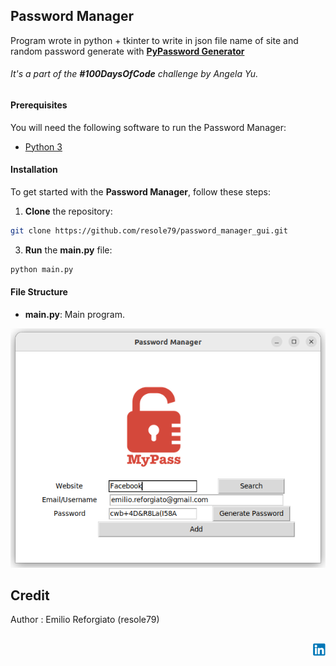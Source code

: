 ## Password Manager

Program wrote in python + tkinter to write in json file name of site and random password generate with [**PyPassword Generator**](https://github.com/resole79/password_random_generator)       


###### It's a part of the **#100DaysOfCode** challenge by *Angela Yu*. ######      


#### Prerequisites
You will need the following software to run the Password Manager:
 - [Python 3](https://www.python.org/downloads/)

#### Installation
To get started with the **Password Manager**, follow these steps:

1. **Clone** the repository:

```sh
git clone https://github.com/resole79/password_manager_gui.git
```

3. **Run** the **main.py** file:

```sh
python main.py
```

#### File Structure   
 - **main.py**: Main program.

 

![Password Manager](./image/password_manager_gui_0.png)       



## **Credit**

Author : Emilio Reforgiato (resole79)

##
<p align="right"><a href="https://www.linkedin.com/in/emilio-reforgiato/" target=”_blank” ><img src="./image/in_logo.png" /></a></p>


